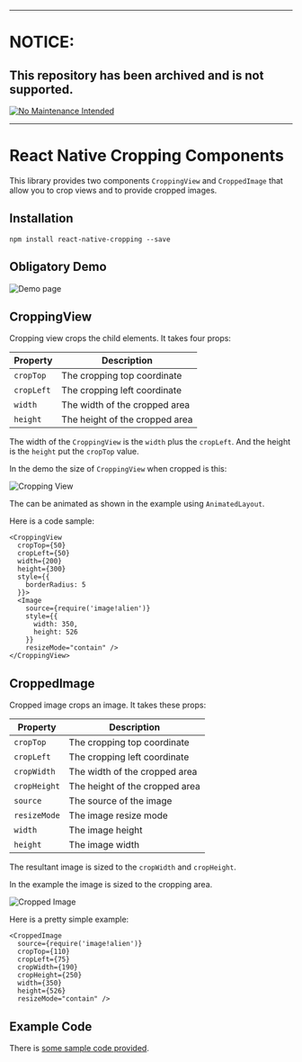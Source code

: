 ***
# NOTICE:

## This repository has been archived and is not supported.

[![No Maintenance Intended](http://unmaintained.tech/badge.svg)](http://unmaintained.tech/)
***

React Native Cropping Components
================================

This library provides two components `CroppingView` and `CroppedImage`
that allow you to crop views and to provide cropped images.

## Installation

```
npm install react-native-cropping --save
```

## Obligatory Demo

![Demo page](./images/preview.gif)

## CroppingView

Cropping view crops the child elements. It takes four props:

| Property   | Description                    |
| ---------- | ------------------------------ |
| `cropTop`  | The cropping top coordinate    |
| `cropLeft` | The cropping left coordinate   |
| `width`    | The width of the cropped area  |
| `height`   | The height of the cropped area |

The width of the `CroppingView` is the `width` plus the `cropLeft`. And
the height is the `height` put the `cropTop` value.

In the demo the size of `CroppingView` when cropped is this:

![Cropping View](./images/cropping-view.png)

The can be animated as shown in the example using `AnimatedLayout`.

Here is a code sample:

```
<CroppingView
  cropTop={50}
  cropLeft={50}
  width={200}
  height={300}
  style={{
    borderRadius: 5
  }}>
  <Image
    source={require('image!alien')}
    style={{
      width: 350,
      height: 526
    }}
    resizeMode="contain" />
</CroppingView>
```

## CroppedImage

Cropped image crops an image. It takes these props:

| Property     | Description                    |
| ------------ | ------------------------------ |
| `cropTop`    | The cropping top coordinate    |
| `cropLeft`   | The cropping left coordinate   |
| `cropWidth`  | The width of the cropped area  |
| `cropHeight` | The height of the cropped area |
| `source`     | The source of the image        |
| `resizeMode` | The image resize mode          |
| `width`      | The image height               |
| `height`     | The image width                |

The resultant image is sized to the `cropWidth` and `cropHeight`.

In the example the image is sized to the cropping area.

![Cropped Image](./images/cropped-image.png)

Here is a pretty simple example:

```
<CroppedImage
  source={require('image!alien')}
  cropTop={110}
  cropLeft={75}
  cropWidth={190}
  cropHeight={250}
  width={350}
  height={526}
  resizeMode="contain" />
```

## Example Code

There is [some sample code provided](./example/animcrop.js).
